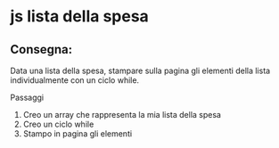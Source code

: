 # js lista della spesa

## Consegna:

Data una lista della spesa, stampare sulla pagina gli elementi della lista individualmente con un ciclo while.

Passaggi
1. Creo un array che rappresenta la mia lista della spesa
2. Creo un ciclo while
3. Stampo in pagina gli elementi